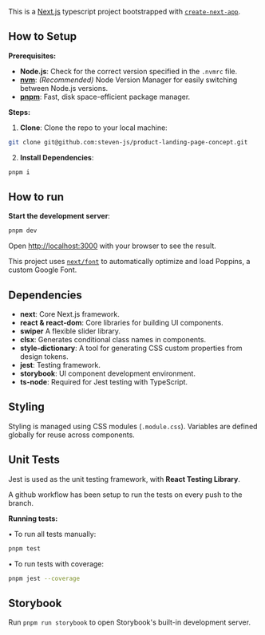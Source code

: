 This is a [Next.js](https://nextjs.org) typescript project bootstrapped with [`create-next-app`](https://nextjs.org/docs/app/api-reference/cli/create-next-app).

## How to Setup

**Prerequisites:**

- **Node.js**: Check for the correct version specified in the `.nvmrc` file.
- **[nvm](https://github.com/nvm-sh/nvm)**: _(Recommended)_ Node Version Manager for easily switching between Node.js versions.
- **[pnpm](https://pnpm.io/installation)**: Fast, disk space-efficient package manager.

**Steps:**

1. **Clone**: Clone the repo to your local machine:

```bash
git clone git@github.com:steven-js/product-landing-page-concept.git
```

2. **Install Dependencies**:

```bash
pnpm i
```

## How to run

**Start the development server**:

```bash
pnpm dev
```

Open [http://localhost:3000](http://localhost:3000) with your browser to see the result.

This project uses [`next/font`](https://nextjs.org/docs/basic-features/font-optimization) to automatically optimize and load Poppins, a custom Google Font.

## Dependencies

- **next**: Core Next.js framework.
- **react & react-dom**: Core libraries for building UI components.
- **swiper** A flexible slider library.
- **clsx**: Generates conditional class names in components.
- **style-dictionary**: A tool for generating CSS custom properties from design tokens.
- **jest**: Testing framework.
- **storybook**: UI component development environment.
- **ts-node**: Required for Jest testing with TypeScript.

## Styling

Styling is managed using CSS modules (`.module.css`). Variables are defined globally for reuse across components.

## Unit Tests

Jest is used as the unit testing framework, with **React Testing Library**.

A github workflow has been setup to run the tests on every push to the branch.

**Running tests:**

• To run all tests manually:

```bash
pnpm test
```

• To run tests with coverage:

```bash
pnpm jest --coverage
```

## Storybook

Run `pnpm run storybook` to open Storybook's built-in development server.
